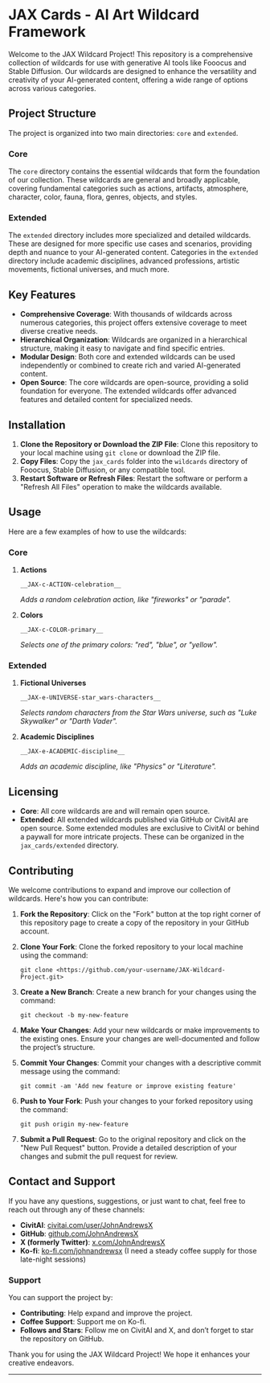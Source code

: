 # JAX Cards - AI Art Wildcard Framework

Welcome to the JAX Wildcard Project! This repository is a comprehensive collection of wildcards for use with generative AI tools like Fooocus and Stable Diffusion. Our wildcards are designed to enhance the versatility and creativity of your AI-generated content, offering a wide range of options across various categories.

## Project Structure

The project is organized into two main directories: `core` and `extended`.

### Core

The `core` directory contains the essential wildcards that form the foundation of our collection. These wildcards are general and broadly applicable, covering fundamental categories such as actions, artifacts, atmosphere, character, color, fauna, flora, genres, objects, and styles.

### Extended

The `extended` directory includes more specialized and detailed wildcards. These are designed for more specific use cases and scenarios, providing depth and nuance to your AI-generated content. Categories in the `extended` directory include academic disciplines, advanced professions, artistic movements, fictional universes, and much more.

## Key Features

- **Comprehensive Coverage**: With thousands of wildcards across numerous categories, this project offers extensive coverage to meet diverse creative needs.
- **Hierarchical Organization**: Wildcards are organized in a hierarchical structure, making it easy to navigate and find specific entries.
- **Modular Design**: Both core and extended wildcards can be used independently or combined to create rich and varied AI-generated content.
- **Open Source**: The core wildcards are open-source, providing a solid foundation for everyone. The extended wildcards offer advanced features and detailed content for specialized needs.

## Installation

1. **Clone the Repository or Download the ZIP File**: Clone this repository to your local machine using `git clone` or download the ZIP file.
2. **Copy Files**: Copy the `jax_cards` folder into the `wildcards` directory of Fooocus, Stable Diffusion, or any compatible tool.
3. **Restart Software or Refresh Files**: Restart the software or perform a "Refresh All Files" operation to make the wildcards available.

## Usage

Here are a few examples of how to use the wildcards:

### Core

1. **Actions**
    
    ```
    __JAX-c-ACTION-celebration__
    
    ```
    
    *Adds a random celebration action, like "fireworks" or "parade".*
    
2. **Colors**
    
    ```
    __JAX-c-COLOR-primary__
    
    ```
    
    *Selects one of the primary colors: "red", "blue", or "yellow".*
    

### Extended

1. **Fictional Universes**
    
    ```
    __JAX-e-UNIVERSE-star_wars-characters__
    
    ```
    
    *Selects random characters from the Star Wars universe, such as "Luke Skywalker" or "Darth Vader".*
    
2. **Academic Disciplines**
    
    ```
    __JAX-e-ACADEMIC-discipline__
    
    ```
    
    *Adds an academic discipline, like "Physics" or "Literature".*
    

## Licensing

- **Core**: All core wildcards are and will remain open source.
- **Extended**: All extended wildcards published via GitHub or CivitAI are open source. Some extended modules are exclusive to CivitAI or behind a paywall for more intricate projects. These can be organized in the `jax_cards/extended` directory.

## Contributing

We welcome contributions to expand and improve our collection of wildcards. Here's how you can contribute:

1. **Fork the Repository**: Click on the "Fork" button at the top right corner of this repository page to create a copy of the repository in your GitHub account.
2. **Clone Your Fork**: Clone the forked repository to your local machine using the command:
    
    ```
    git clone <https://github.com/your-username/JAX-Wildcard-Project.git>
    
    ```
    
3. **Create a New Branch**: Create a new branch for your changes using the command:
    
    ```
    git checkout -b my-new-feature
    
    ```
    
4. **Make Your Changes**: Add your new wildcards or make improvements to the existing ones. Ensure your changes are well-documented and follow the project’s structure.
5. **Commit Your Changes**: Commit your changes with a descriptive commit message using the command:
    
    ```
    git commit -am 'Add new feature or improve existing feature'
    
    ```
    
6. **Push to Your Fork**: Push your changes to your forked repository using the command:
    
    ```
    git push origin my-new-feature
    
    ```
    
7. **Submit a Pull Request**: Go to the original repository and click on the "New Pull Request" button. Provide a detailed description of your changes and submit the pull request for review.

## Contact and Support

If you have any questions, suggestions, or just want to chat, feel free to reach out through any of these channels:

- **CivitAI**: [civitai.com/user/JohnAndrewsX](https://civitai.com/user/JohnAndrewsX)
- **GitHub**: [github.com/JohnAndrewsX](https://github.com/JohnAndrewsX)
- **X (formerly Twitter)**: [x.com/JohnAndrewsX](https://x.com/JohnAndrewsX)
- **Ko-fi**: [ko-fi.com/johnandrewsx](https://ko-fi.com/johnandrewsx) (I need a steady coffee supply for those late-night sessions)

### Support

You can support the project by:

- **Contributing**: Help expand and improve the project.
- **Coffee Support**: Support me on Ko-fi.
- **Follows and Stars**: Follow me on CivitAI and X, and don’t forget to star the repository on GitHub.

Thank you for using the JAX Wildcard Project! We hope it enhances your creative endeavors.

---

